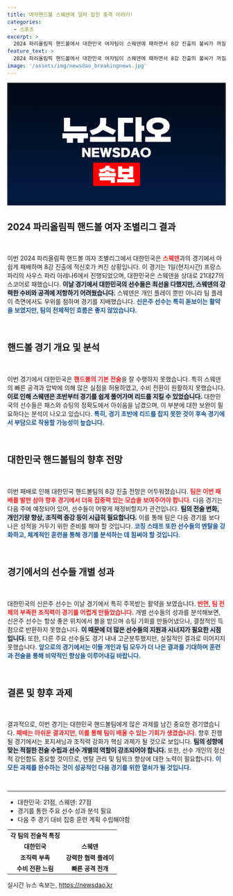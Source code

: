```yaml
---
title: 여자핸드볼 스웨덴에 덜미 잡힌 충격 이야기!
categories:
  - 스포츠
excerpt: >
  2024 파리올림픽 핸드볼에서 대한민국 여자팀이 스웨덴에 패하면서 8강 진출의 불씨가 꺼질 위기에 직면했습니다. 신은주 선수의 굳건한 슛에도 불구하고, 이번 경기의 결과는 충격적입니다!
feature_text: >
  2024 파리올림픽 핸드볼에서 대한민국 여자팀이 스웨덴에 패하면서 8강 진출의 불씨가 꺼질 위기에 직면했습니다. 신은주 선수의 굳건한 슛에도 불구하고, 이번 경기의 결과는 충격적입니다!
image: '/assets/img/newsdao_breakingnews.jpg'
---
```


<p><img src="/assets/img/newsdao_breakingnews.jpg" alt="bookingtag 속보" /></p>

<h2 data-ke-size="size26">2024 파리올림픽 핸드볼 여자 조별리그 결과</h2>

<p data-ke-size="size16">&nbsp;</p>

<p>이번 2024 파리올림픽 핸드볼 여자 조별리그에서 대한민국은 <b><span style="color: #ee2323;">스웨덴</span></b>과의 경기에서 아쉽게 패배하며 8강 진출에 적신호가 켜진 상황입니다. 이 경기는 1일(현지시간) 프랑스 파리의 사우스 파리 아레나6에서 진행되었으며, 대한민국은 스웨덴을 상대로 21대27의 스코어로 패했습니다. <b><span style="background-color: #21538527;">이날 경기에서 대한민국의 선수들은 최선을 다했지만, 스웨덴의 강력한 수비와 공격에 저항하기 어려웠습니다.</span></b> 스웨덴은 개인 플레이 뿐만 아니라 팀 플레이 측면에서도 우위를 점하며 경기를 지배했습니다. <b><span style="color: #1a5490;">신은주 선수는 특히 돋보이는 활약을 보였지만, 팀의 전체적인 흐름은 좋지 않았습니다.</span></b> </p>

<p><br></p>

<h2 data-ke-size="size26">핸드볼 경기 개요 및 분석</h2>

<p data-ke-size="size16">&nbsp;</p>

<p>이번 경기에서 대한민국은 <b><span style="color: #ee2323;">핸드볼의 기본 전술</span></b>을 잘 수행하지 못했습니다. 특히 스웨덴의 빠른 공격과 압박에 의해 많은 실점을 허용하였고, 수비 전환이 원활하지 못했습니다. <b><span style="background-color: #21538527;">이로 인해 스웨덴은 초반부터 경기를 쉽게 풀어가며 리드를 지킬 수 있었습니다.</span></b> 대한민국의 선수들은 패스와 슈팅의 정확도에서 아쉬움을 남겼으며, 이 부분에 대한 보완이 필요하다는 분석이 나오고 있습니다. <b><span style="color: #1a5490;">특히, 경기 초반에 리드를 잡지 못한 것이 후속 경기에서 부담으로 작용할 가능성이 높습니다.</span></b> </p>

<p><br></p>

<h2 data-ke-size="size26">대한민국 핸드볼팀의 향후 전망</h2>

<p data-ke-size="size16">&nbsp;</p>

<p>이번 패배로 인해 대한민국 핸드볼팀의 8강 진출 전망은 어두워졌습니다. <b><span style="color: #ee2323;">팀은 이번 패배를 발판 삼아 향후 경기에서 더욱 집중력 있는 모습을 보여주어야 합니다.</span></b> 다음 경기는 다음 주에 예정되어 있어, 선수들이 어떻게 재정비할지가 관건입니다. <b><span style="background-color: #21538527;">팀의 전술 변화, 개인기량 향상, 조직력 증강 등이 시급히 필요합니다.</span></b> 이를 통해 팀은 다음 경기를 보다 나은 성적을 거두기 위한 준비를 해야 할 것입니다. <b><span style="color: #1a5490;">코칭 스태프 또한 선수들의 멘탈을 강화하고, 체계적인 훈련을 통해 경기를 분석하는 데 힘써야 할 것입니다.</span></b> </p>

<p><br></p>

<h2 data-ke-size="size26">경기에서의 선수들 개별 성과</h2>

<p data-ke-size="size16">&nbsp;</p>

<p>대한민국의 신은주 선수는 이날 경기에서 특히 주목받는 활약을 보였습니다. <b><span style="color: #ee2323;">반면, 팀 전체의 부족한 조직력이 경기를 어렵게 만들었습니다.</span></b> 개별 선수들의 성과를 분석해보면, 신은주 선수는 항상 좋은 위치에서 볼을 받으며 슈팅 기회를 만들어냈으나, 결정적인 득점으로 반환하지 못했습니다. <b><span style="background-color: #21538527;">이 때문에 더 많은 선수들의 지원과 시너지가 필요한 시점입니다.</span></b>  또한, 다른 주요 선수들도 경기 내내 고군분투했지만, 실질적인 결과로 이어지지 못했습니다. <b><span style="color: #1a5490;">앞으로의 경기에서는 이들 개인과 팀 모두가 더 나은 결과를 기대하며 훈련과 전술을 통해 비약적인 향상을 이루어내길 바랍니다.</span></b> </p>

<p><br></p>

<h2 data-ke-size="size26">결론 및 향후 과제</h2>

<p data-ke-size="size16">&nbsp;</p>

<p>결과적으로, 이번 경기는 대한민국 핸드볼팀에게 많은 과제를 남긴 중요한 경기였습니다. <b><span style="color: #ee2323;">패배는 아쉬운 결과지만, 이를 통해 팀이 배울 수 있는 기회가 생겼습니다.</span></b> 향후 진행될 경기에서는 포지셔닝과 조직력 강화가 핵심 과제가 될 것으로 보입니다. <b><span style="background-color: #21538527;">팀의 성향에 맞는 적절한 전술 수립과 선수 개별의 역할이 강조되어야 합니다.</span></b> 또한, 선수 개인의 정신적 강인함도 중요할 것이므로, 멘탈 관리 및 팀워크 향상에 대한 노력이 필요합니다. <b><span style="color: #1a5490;">이 모든 과제를 완수하는 것이 성공적인 다음 경기를 위한 열쇠가 될 것입니다.</span></b> </p>

<p data-ke-size="size16">&nbsp;</p>

<hr>

<ul>
   <li> 대한민국: 21점, 스웨덴: 27점</li>
   <li> 경기를 통한 주요 선수 성과 분석 필요</li>
   <li> 다음 주 경기 대비 집중 훈련 계획 수립해야함</li>
</ul>

<table style="width: 100%;">
   <tr>
      <td style="text-align: center; height: 17px;"><b>각 팀의 전술적 특징</b></td>
   </tr>
   <tr>
      <td style="text-align: center; height: 17px;"><b>대한민국</b></td>
      <td style="text-align: center; height: 17px;"><b>스웨덴</b></td>
   </tr>
   <tr>
      <td style="text-align: center; height: 17px;"><b>조직력 부족</b></td>
      <td style="text-align: center; height: 17px;"><b>강력한 협력 플레이</b></td>
   </tr>
   <tr>
      <td style="text-align: center; height: 17px;"><b>수비 전환 느림</b></td>
      <td style="text-align: center; height: 17px;"><b>빠른 공격 전개</b></td>
   </tr>
</table>
실시간 뉴스 속보는, <a href="https://newsdao.kr" rel="dofollow">https://newsdao.kr</a>


